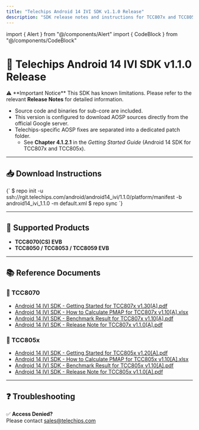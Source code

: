 ```yaml
---
title: "Telechips Android 14 IVI SDK v1.1.0 Release"
description: "SDK release notes and instructions for TCC807x and TCC805x EVBs"
---
```


import { Alert } from "@/components/Alert"
import { CodeBlock } from "@/components/CodeBlock"

# 🚀 Telechips Android 14 IVI SDK v1.1.0 Release

<Alert type="warning">
  ⚠️ **Important Notice**  
  This SDK has known limitations. Please refer to the relevant <strong>Release Notes</strong> for detailed information.
</Alert>

- Source code and binaries for sub-core are included.  
- This version is configured to download AOSP sources directly from the official Google server.  
- Telechips-specific AOSP fixes are separated into a dedicated patch folder.  
  - See <strong>Chapter 4.1.2.1</strong> in the <em>Getting Started Guide</em> (Android 14 SDK for TCC807x and TCC805x).

---

## 📥 Download Instructions

<CodeBlock language="bash">
{`
$ repo init -u ssh://rgit.telechips.com/android/android14_ivi/1.1.0/platform/manifest -b android14_ivi_1.1.0 -m default.xml
$ repo sync
`}
</CodeBlock>

---

## 🔧 Supported Products

- **TCC8070(CS) EVB**
- **TCC8050 / TCC8053 / TCC8059 EVB**

---

## 📚 Reference Documents

### 📌 TCC8070

- <a href="#">Android 14 IVI SDK - Getting Started for TCC807x v1.30[A].pdf</a>
- <a href="#">Android 14 IVI SDK - How to Calculate PMAP for TCC807x v1.10[A].xlsx</a>
- <a href="#">Android 14 IVI SDK - Benchmark Result for TCC807x v1.10[A].pdf</a>
- <a href="#">Android 14 IVI SDK - Release Note for TCC807x v1.1.0[A].pdf</a>

### 📌 TCC805x

- <a href="#">Android 14 IVI SDK - Getting Started for TCC805x v1.20[A].pdf</a>
- <a href="#">Android 14 IVI SDK - How to Calculate PMAP for TCC805x v1.10[A].xlsx</a>
- <a href="#">Android 14 IVI SDK - Benchmark Result for TCC805x v1.10[A].pdf</a>
- <a href="#">Android 14 IVI SDK - Release Note for TCC805x v1.1.0[A].pdf</a>

---

## ❓ Troubleshooting

<Alert type="info">
  ✅ <strong>Access Denied?</strong><br />
  Please contact <a href="mailto:sales@telechips.com">sales@telechips.com</a>
</Alert>

